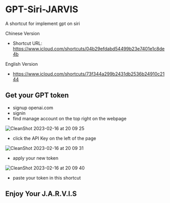 # GPT-Siri-JARVIS
A shortcut for implement gpt on siri


Chinese Version
- Shortcut URL: https://www.icloud.com/shortcuts/04b29efdabd54499b23e7401e1c8de4b

English Version
- https://www.icloud.com/shortcuts/73f344a299b2431db2536b24910c2144

## Get your GPT token

- signup openai.com
- signin
- find manage account on the top right on the webpage

![CleanShot 2023-02-16 at 20 09 25](https://user-images.githubusercontent.com/6184994/219362146-e2715f38-40d0-4520-9caa-2b7877d56c9a.png)

- click the API Key on the left of the page

![CleanShot 2023-02-16 at 20 09 31](https://user-images.githubusercontent.com/6184994/219362596-e406fce3-bd41-4589-8218-1c885d18558c.png)

- apply your new token

![CleanShot 2023-02-16 at 20 09 40](https://user-images.githubusercontent.com/6184994/219362750-a581dad6-977f-4525-abb9-d0815b744fbd.png)

- paste your token in this shortcut

## Enjoy Your J.A.R.V.I.S
